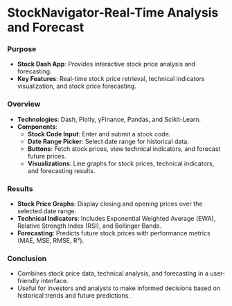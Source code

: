 # StockNavigator-Real-Time Analysis and Forecast
### Purpose
- **Stock Dash App**: Provides interactive stock price analysis and forecasting.
- **Key Features**: Real-time stock price retrieval, technical indicators visualization, and stock price forecasting.

### Overview
- **Technologies**: Dash, Plotly, yFinance, Pandas, and Scikit-Learn.
- **Components**:
  - **Stock Code Input**: Enter and submit a stock code.
  - **Date Range Picker**: Select date range for historical data.
  - **Buttons**: Fetch stock prices, view technical indicators, and forecast future prices.
  - **Visualizations**: Line graphs for stock prices, technical indicators, and forecasting results.

### Results
- **Stock Price Graphs**: Display closing and opening prices over the selected date range.
- **Technical Indicators**: Includes Exponential Weighted Average (EWA), Relative Strength Index (RSI), and Bollinger Bands.
- **Forecasting**: Predicts future stock prices with performance metrics (MAE, MSE, RMSE, R²).

### Conclusion
- Combines stock price data, technical analysis, and forecasting in a user-friendly interface.
- Useful for investors and analysts to make informed decisions based on historical trends and future predictions.

